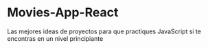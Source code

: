# Movies-App-React
Las mejores ideas de proyectos para que practiques JavaScript si te encontras en un nivel principiante
